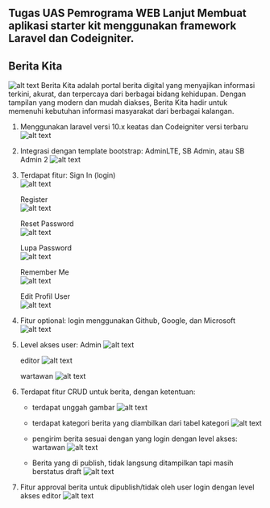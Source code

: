 ## Tugas UAS Pemrograma WEB Lanjut Membuat aplikasi starter kit menggunakan framework Laravel dan Codeigniter.

## Berita Kita
![alt text](https://github.com/samuelalfredosilla/news-website/blob/main/image.png?raw=true)
Berita Kita adalah portal berita digital yang menyajikan informasi terkini, akurat, dan terpercaya dari berbagai bidang kehidupan. Dengan tampilan yang modern dan mudah diakses, Berita Kita hadir untuk memenuhi kebutuhan informasi masyarakat dari berbagai kalangan.

1. Menggunakan laravel versi 10.x keatas dan Codeigniter versi terbaru
![alt text](https://github.com/samuelalfredosilla/news-website/blob/main/1.jpg?raw=true)

2. Integrasi dengan template bootstrap: AdminLTE, SB Admin, atau SB Admin 2
![alt text](https://github.com/samuelalfredosilla/news-website/blob/main/adminlte.jpg?raw=true)

3. Terdapat fitur:
   Sign In (login)<br>
   ![alt text](https://github.com/samuelalfredosilla/news-website/blob/main/login.jpg?raw=true)

   Register<br>
   ![alt text](https://github.com/samuelalfredosilla/news-website/blob/main/regis.jpg?raw=true)
   
   Reset Password<br>
   ![alt text](https://github.com/samuelalfredosilla/news-website/blob/main/reset.jpg?raw=true)
   
   Lupa Password<br>
   ![alt text](https://github.com/samuelalfredosilla/news-website/blob/main/forgot.jpg?raw=true)
   
   Remember Me<br>
   ![alt text](https://github.com/samuelalfredosilla/news-website/blob/main/login.jpg?raw=true?raw=true)
   
   Edit Profil User<br>
   ![alt text](https://github.com/samuelalfredosilla/news-website/blob/main/edit%20user%20profil.jpg?raw=true)

4. Fitur optional: login menggunakan Github, Google, dan Microsoft 
![alt text](https://github.com/samuelalfredosilla/news-website/blob/main/login.jpg?raw=true)

5. Level akses user:
   Admin
   ![alt text](https://github.com/samuelalfredosilla/news-website/blob/main/admin.jpg?raw=true)

   editor
   ![alt text](https://github.com/samuelalfredosilla/news-website/blob/main/editor.jpg?raw=true)
   
   wartawan
   ![alt text](https://github.com/samuelalfredosilla/news-website/blob/main/wartawan.jpg?raw=true)
   
6. Terdapat fitur CRUD untuk berita, dengan ketentuan:
     - terdapat unggah gambar
       ![alt text](?raw=true)
       
     - terdapat kategori berita yang diambilkan dari tabel kategori
       ![alt text](?raw=true)
       
     - pengirim berita sesuai dengan yang login dengan level akses: wartawan
       ![alt text](?raw=true)
       
     - Berita yang di publish, tidak langsung ditampilkan tapi masih berstatus draft
       ![alt text](?raw=true)
       
 7. Fitur approval berita untuk dipublish/tidak oleh user login dengan level akses editor
    ![alt text](?raw=true)
    
